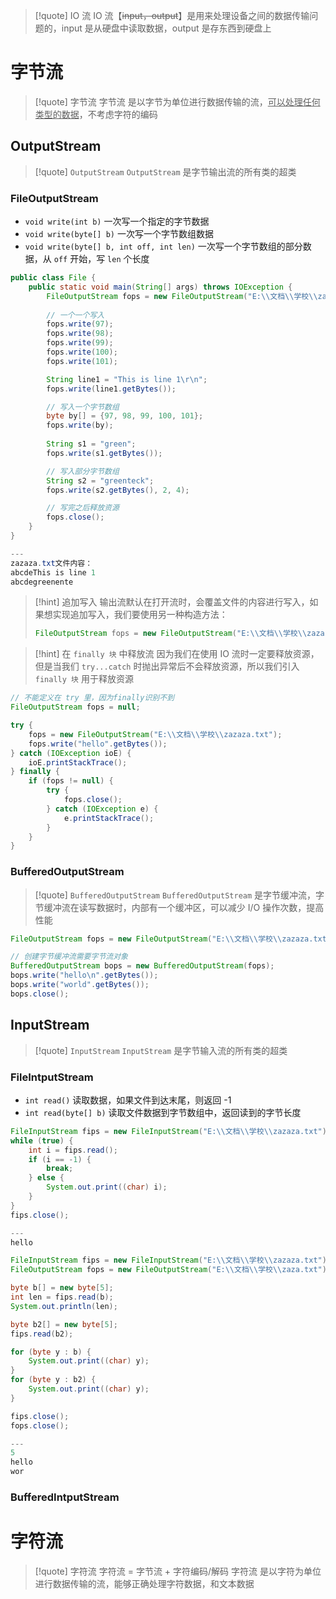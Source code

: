 
>[!quote] IO 流
>IO 流【~~input，output~~】是用来处理设备之间的数据传输问题的，input 是从硬盘中读取数据，output 是存东西到硬盘上

# 字节流
>[!quote] 字节流
>字节流 是以字节为单位进行数据传输的流，<u>可以处理任何类型的数据</u>，不考虑字符的编码

## OutputStream
>[!quote] `OutputStream` 
>`OutputStream` 是字节输出流的所有类的超类

### FileOutputStream
- `void write(int b)`  一次写一个指定的字节数据
- `void write(byte[] b)` 一次写一个字节数组数据
- `void write(byte[] b, int off, int len)` 一次写一个字节数组的部分数据，从 `off` 开始，写 `len` 个长度

```java
public class File {
    public static void main(String[] args) throws IOException {
        FileOutputStream fops = new FileOutputStream("E:\\文档\\学校\\zazaza.txt");
        
        // 一个一个写入
        fops.write(97);
        fops.write(98);
        fops.write(99);
        fops.write(100);
        fops.write(101);

		String line1 = "This is line 1\r\n";
		fops.write(line1.getBytes());

		// 写入一个字节数组
        byte by[] = {97, 98, 99, 100, 101};
        fops.write(by);
        
        String s1 = "green";
        fops.write(s1.getBytes());

		// 写入部分字节数组
        String s2 = "greenteck";
        fops.write(s2.getBytes(), 2, 4);

		// 写完之后释放资源
        fops.close();
    }
}

---
zazaza.txt文件内容：
abcdeThis is line 1
abcdegreenente
```

>[!hint] 追加写入
>输出流默认在打开流时，会覆盖文件的内容进行写入，如果想实现追加写入，我们要使用另一种构造方法：
> ```java
> FileOutputStream fops = new FileOutputStream("E:\\文档\\学校\\zazaza.txt", true);
> ```

>[!hint] 在 `finally 块` 中释放流
>因为我们在使用 IO 流时一定要释放资源，但是当我们 `try...catch` 时抛出异常后不会释放资源，所以我们引入 `finally 块` 用于释放资源

```java
// 不能定义在 try 里，因为finally识别不到
FileOutputStream fops = null;

try {
	fops = new FileOutputStream("E:\\文档\\学校\\zazaza.txt");
	fops.write("hello".getBytes());
} catch (IOException ioE) {
	ioE.printStackTrace();
} finally {
	if (fops != null) {
		try {
			fops.close();
		} catch (IOException e) {
			e.printStackTrace();
		}
	}
}
```

### BufferedOutputStream
>[!quote] `BufferedOutputStream` 
>`BufferedOutputStream` 是字节缓冲流，字节缓冲流在读写数据时，内部有一个缓冲区，可以减少 I/O 操作次数，提高性能

```java
FileOutputStream fops = new FileOutputStream("E:\\文档\\学校\\zazaza.txt");

// 创建字节缓冲流需要字节流对象
BufferedOutputStream bops = new BufferedOutputStream(fops);
bops.write("hello\n".getBytes());
bops.write("world".getBytes());
bops.close();
```

## InputStream
>[!quote] `InputStream` 
>`InputStream` 是字节输入流的所有类的超类

### FileIntputStream
- `int read()` 读取数据，如果文件到达末尾，则返回 -1
- `int read(byte[] b)` 读取文件数据到字节数组中，返回读到的字节长度

```java
FileInputStream fips = new FileInputStream("E:\\文档\\学校\\zazaza.txt");
while (true) {
	int i = fips.read();
	if (i == -1) {
		break;
	} else {
		System.out.print((char) i);
	}
}
fips.close();

---
hello
```

```java
FileInputStream fips = new FileInputStream("E:\\文档\\学校\\zazaza.txt");
FileOutputStream fops = new FileOutputStream("E:\\文档\\学校\\zaza.txt");

byte b[] = new byte[5];
int len = fips.read(b);
System.out.println(len);

byte b2[] = new byte[5];
fips.read(b2);

for (byte y : b) {
	System.out.print((char) y);
}
for (byte y : b2) {
	System.out.print((char) y);
}

fips.close();
fops.close();

---
5
hello
wor
```

### BufferedIntputStream







# 字符流
>[!quote] 字符流
>字符流 = 字节流 + 字符编码/解码
>字符流 是以字符为单位进行数据传输的流，能够正确处理字符数据，和文本数据

















